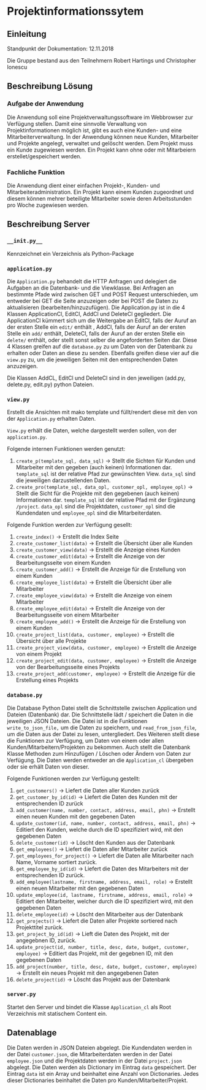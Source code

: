 # Projektinformationssytem

## Einleitung
Standpunkt der Dokumentation: 12.11.2018

Die Gruppe bestand aus den Teilnehmern Robert Hartings und Christopher Ionescu

## Beschreibung Lösung
### Aufgabe der Anwendung
Die Anwendung soll eine Projektverwaltungssoftware im Webbrowser zur Verfügung stellen. Damit eine sinnvolle Verwaltung von Projektinformationen möglich ist, gibt es auch eine Kunden- und eine Mitarbeiterverwaltung. In der Anwendung können neue Kunden, Mitarbeiter und Projekte angelegt, verwaltet und gelöscht werden. Dem Projekt muss ein Kunde zugewiesen werden. Ein Projekt kann ohne oder mit Mitarbeiern erstellet/gespeichert werden.

### Fachliche Funktion
Die Anwendung dient einer einfachen Projekt-, Kunden- und Mitarbeiteradministration. Ein Projekt kann einem Kunden zugeordnet und diesem können mehrer beteiligte Mitarbeiter sowie deren Arbeitsstunden pro Woche zugewiesen werden.

## Beschreibung Server

### `__init.py__`
Kennzeichnet ein Verzeichnis als Python-Package

### `application.py`

Die `Application.py` behandelt die HTTP Anfragen und delegiert die Aufgaben an die Datenbank- und die Viewklasse.
Bei Anfragen an bestimmte Pfade wird zwischen GET und POST Request unterschieden, um entweder bei GET die Seite anzuzeigen oder bei POST die Daten zu aktualisieren (bearbeiten/hinzuzufügen). Die Application.py ist in die 4 Klassen ApplicationCl, EditCl, AddCl und DeleteCl gegliedert. Die ApplicationCl kümmert sich um die Weitergabe an EditCl, falls der Auruf an der ersten Stelle ein `edit/` enthält , AddCl, falls der Auruf an der ersten Stelle ein `add/` enthält, DeleteCl, falls der Auruf an der ersten Stelle ein `delete/` enthält, oder stellt sonst selber die angeforderten Seiten dar. Diese 4 Klassen greifen auf die `database.py` zu um Daten von der Datenbank zu erhalten oder Daten an diese zu senden. Ebenfalls greifen diese vier auf die `view.py` zu, um die jeweiligen Seiten mit den entsprechenden Daten anzuzeigen.

Die Klassen AddCL, EditCl und DeleteCl sind in den jeweiligen (add.py, delete.py, edit.py) python Dateien.


### `view.py`
Erstellt die Ansichten mit mako template und füllt/rendert diese mit den von der `Application.py` erhalten Daten.

`View.py` erhält die Daten, welche dargestellt werden sollen, von der `application.py`.

Folgende internen Funktionen werden genutzt:


1. `create_p(template_sql, data_sql)` -> Stellt die Sichten für Kunden und Mitarbeiter mit den gegeben (auch keinen) Informationen dar. `template_sql` ist der relative Pfad zur gewünschten View. `data_sql` sind die jeweiligen darzustellenden Daten.
2. `create_pro(template_sql, data_opl, customer_opl, employee_opl)` -> Stellt die Sicht für die Projekte mit den gegebenen (auch keinen) Informationen dar. `template_sql` ist der relative Pfad mit der Ergänzung `/project`. `data_opl` sind die Projektdaten, `customer_opl` sind die Kundendaten und `employee_opl` sind die Mitarbeiterdaten.

Folgende Funktion werden zur Verfügung gesellt:


1. `create_index()` -> Erstellt die Index Seite
2. `create_customer_list(data)` -> Erstellt die Übersicht über alle Kunden
3. `create_customer_view(data)` -> Erstellt die Anzeige eines Kunden
4. `create_customer_edit(data)` -> Erstellt die Anzeige von der Bearbeitungsseite von einem Kunden
5. `create_customer_add()` -> Erstellt die Anzeige für die Erstellung von einem Kunden
6. `create_employee_list(data)` -> Erstellt die Übersicht über alle Mitarbeiter
7. `create_employee_view(data)` -> Erstellt die Anzeige von einem Mitarbeiter
8. `create_employee_edit(data)` -> Erstellt die Anzeige von der Bearbeitungsseite von einem Mitarbeiter
9. `create_employee_add()` -> Erstellt die Anzeige für die Erstellung von einem Kunden
10. `create_project_list(data, customer, employee)` -> Erstellt die Übersicht über alle Projekte
11. `create_project_view(data, customer, employee)` -> Erstellt die Anzeige von einem Projekt
12. `create_project_edit(data, customer, employee)` -> Erstellt die Anzeige von der Bearbeitungsseite eines Projekts
13. `create_project_add(customer, employee)` -> Erstellt die Anzeige für die Erstellung eines Projekts

### `database.py`
Die Database Python Datei stellt die Schnittstelle zwischen Application und Dateien (Datenbank) dar. Die Schnittstelle lädt / speichert die Daten in die jeweiligen JSON Dateien.
Die Datei ist in die Funktionen `write_to_json_file,` um die Daten zu speichern, und `read_from_json_file`, um die Daten aus der Datei zu lesen, untergliedert. Des Weiteren  stellt diese die Funktionen zur Verfügung, um Daten von einem oder allen Kunden/Mitarbeitern/Projekten zu bekommen. Auch stellt die Datenbank Klasse Methoden zum Hinzufügen / Löschen oder Ändern von Daten zur Verfügung. Die Daten werden entweder an die `Application_cl` übergeben oder sie erhält Daten von dieser.

Folgende Funktionen werden zur Verfügung gestellt:


1. `get_customers()` -> Liefert die Daten aller Kunden zurück
2. `get_customer_by_id(id)` -> Liefert die Daten des Kunden mit der entsprechenden ID zurück
3. `add_customer(name, number, contact, address, email, phn)` -> Erstellt einen neuen Kunden mit den gegebenen Daten
4. `update_customer(id, name, number, contact, address, email, phn)` -> Editiert den Kunden, welche durch die ID spezifiziert wird, mit den gegebenen Daten
5. `delete_customer(id)` -> Löscht den Kunden aus der Datenbank
6. `get_employees()` -> Liefert die Daten aller Mitarbeiter zurück
7. `get_employees_for_project()` -> Liefert die Daten alle Mitarbeiter nach Name, Vorname sortiert zurück.
8. `get_employee_by_id(id)` -> Liefert die Daten des Mitarbeiters mit der entsprechenden ID zurück.
9. `add_employee(lastname, firstname, address, email, role)` -> Erstellt einen neuen Mitarbeiter mit den gegebenen Daten
10. `update_employee(id, lastname, firstname, address, email, role)` -> Editiert den Mitarbeiter, welcher durch die ID spezifiziert wird, mit den gegebenen Daten
11. `delete_employee(id)` -> Löscht den Mitarbeiter aus der Datenbank
12. `get_projects()` -> Liefert die Daten aller Projekte sortiered nach Projekttitel zurück.
13. `get_project_by_id(id)` -> Lieft die Daten des Projekt, mit der angegebnen ID, zurück.
14. `update_project(id, number, title, desc, date, budget, customer, employee)` -> Editiert das Projekt, mit der gegebnen ID, mit den gegebenen Daten
15. `add_project(number, title, desc, date, budget, customer, employee)` -> Erstellt ein neues Projekt mit den angegebenen Daten
16. `delete_project(id)` -> Löscht das Projekt aus der Datenbank

### `server.py`
Startet den Server und bindet die Klasse `Application_cl` als Root Verzeichnis mit statischem Content ein.

## Datenablage
Die Daten werden in JSON Dateien abgelegt. Die Kundendaten werden in der Datei `customer.json`, die Mitarbeiterdaten werden in der Datei `employee.json` und die Projektdaten werden in der Datei `project.json` abgelegt. Die Daten werden als Dictionary im Eintrag `data` gespeichert. Der Eintrag `data` ist ein Array und beinhaltet eine Anzahl von Dictionaries. Jedes dieser Dictionaries beinhaltet die Daten pro Kunden/Mitarbeiter/Projekt.
